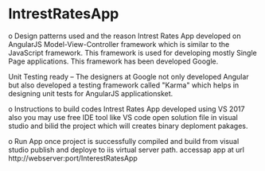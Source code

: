 # IntrestRatesApp

o Design patterns used and the reason
Intrest Rates App developed on AngularJS Model-View-Controller framework which is similar to the JavaScript framework.
This framework is used for developing mostly Single Page applications. This framework has been developed Google.

Unit Testing ready – The designers at Google not only developed Angular but also developed a testing framework called "Karma" which helps in designing unit tests for AngularJS applicationsket.

o Instructions to build codes
Intrest Rates App developed using VS 2017 also you may use free IDE tool like VS code
open solution file in visual studio and bilid the project which will creates binary deploment pakages.

o Run App
once project is successfully compiled and build from visual studio publish and deploye to iis virtual server path.
accessap app at url http://webserver:port/InterestRatesApp
